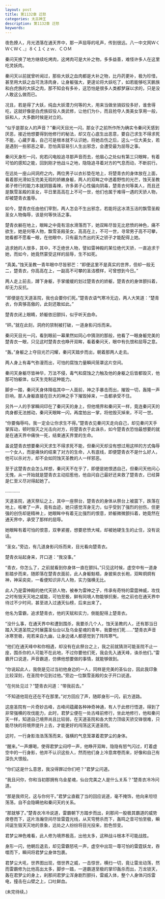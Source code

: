 ```yaml
---
layout: post
title: 第1132章 迁怒
categories: 太古神王
description: 第1132章 迁怒
keywords:
---
```


夜色撩人，月光洒落在通天界中，那一声屈辱的吼声，传到很远。八一中文网ＷくＷくＷく．』８く１くｚｗ．ＣＯＭ

秦问天换了地方继续吃烤肉，这烤肉可是大补之物，多多益善，难怪许多人在这里吃灵妖肉。

秦问天以前就曾听闻过，那些大妖之血肉都是大补之物，比丹药更补，极为珍惜，甚至用大妖之血可洗涤肉身，让身躯强大，更遑论将大妖吃了，如若能够吃天鹏族和白虎族的大妖之肉，那不知会有多补，这恐怕是很多人类都梦寐以求的，只是没人敢这么做而已。

况且，若是得了大妖，纯血大妖潜力何等的大，用来当做坐骑奴役多好，谁舍得吃，这就好像是白虎族奴役人类武修，让他们为仆，而且抢夺人类美女享用一般，妖和人，大多数时候是对立的。

“似乎是那女人的声音？”秦问天目光一闪，那女子之前所作所为确实令秦问天感到厌恶，接近他想要得到他修行的秘法，却又在心底生出恶意，要自己求生不得求死不能，心藏歹毒，自己可是根本就不认识她，将她击伤之后，这么一位大美女，若是遇到一些邪恶之辈，恐怕真容易引人生出邪念，会遭受最为屈辱之事。

秦问天身形一闪，宛若闪电般追寻那声音而去，他眉心之处似有第三只眼眸，有着可怕的感知之能，回到刚才他战斗之地，隐隐追寻着对方的气息而动，不断前行。

在远处一座山间洞府之内，两位男子以衣衫垫在地上，将楚青衣的身体放在上面，看着那光滑如玉完美无瑕的娇嫩身躯，两人的双眸之中透着野性的光芒，蚀天圣教弟子修行的能力本就阴狠毒辣，许多弟子心性偏向阴毒，楚青衣何等美人，而且还是飘雪圣殿的圣女，平日里高高在上不可一世，他们也属于难得一遇的天骄人物，却被楚青衣羞辱。

如今，楚青衣任由他们宰割，两人怎会不生出邪念，若能将这冰清玉洁的飘雪圣殿圣女人物侮辱，该是何等快活之事。

楚青衣躺在地上，眼眸之中竟有泪水滑落而下，她双眸尽皆无比悲愤的神色，痛不欲生，她是何等人物，飘雪圣殿圣女，高高在上，不可一世，寻常男子高不可攀，她看都不愿看一眼，在他眼中，只有最为杰出的天之骄子才能配得上她。

追求她的人很多，其中，不乏绝世人物，譬如雷神殿的某位绝代天骄，一直追求于她，而如今，她竟然蒙受这样的屈辱，生不如死。

“真美。”蚀天圣教一青年眼中尽皆邪芒：“即便这里不是真实的世界，但却一般无二，楚青衣，你高高在上，一副高不可攀的圣洁模样，可曾想到今日。”

两人走上前去，蹲下身躯，手掌缓缓的划过楚青衣的娇躯，楚青衣的身体颤抖着，却无力反抗。

“即便是在天道圣院，我也会要你们死。”楚青衣语气寒冷无边，两人大笑道：“楚青衣，你真够高傲的，此刻还敢如此。”

楚青衣闭上眼睛，娇躯依旧颤抖，似乎听天由命。

“砰。”就在此刻，洞府的禁制被打破，一道身影闪烁而来。

秦问天目光一闪，看到眼前一幕果然如同心中猜测的那般，他看了一眼身躯完美的楚青衣一眼，只见这时楚青衣也睁开双眸，看着秦问天，眼中有仇恨和屈辱之意。

“轰。”身躯之上夺目光芒闪耀，秦问天踏步而出，朝着那两人走去。

两人身上有毒气弥漫而出，可怕的腐蚀力量瞬间笼罩这片空间。

秦问天身躯尽皆神华，万法不侵，毒气和腐蚀之力触及他的身躯之后皆都毁灭，他那可怕躯体，似天生克制这种能力。

脚步一踏，秦问天身体降临其中一人面前，神之手暴击而出，摧毁一切，轰隆一声巨响，那人身躯直接在巨大的神之手下摧毁掉来，一击都承受不住。

另外一人的手掌瞬间印在了秦问天的身上，但他境界和秦问天一样，竟连秦问天的肉身都无法撼动，秦问天眼眸一闪，再度拍出一掌，将他毁灭掉来，不可一世。

“你要侮辱吗，我一定会让你求生不得。”楚青衣见秦问天走向自己，却见秦问天手掌挥动，顿时毁灭之光击向对方，将楚青衣于此诛杀，如今楚青衣恐怕最想要的就是在通天界中痛快一死，结束通天界里的生命。

虽说楚青衣想要秦问天求生不得求死不能，但秦问天却没有想过用这样的方式侮辱一个女人，而是痛快的结束了对方的生命，人有底线，即便楚青衣不是什么好人，他可以杀对方，却不会如同蚀天圣教的人一样邪恶。

至于这楚青衣会怎么样想，秦问天不在乎了，即便是她恨透自己，但秦问天他问心无愧，从一开始就是楚青衣主动招惹他，他自问自己最好还来救了楚青衣，已经算是仁至义尽对得起她了。

…………

天道圣院，通天祭坛之上，其中一座祭台，楚青衣的身体从祭台上被震下，跌落在地上，咳嗽了一声，竟有血迹，她只感觉浑身无力，似乎受到了强烈的创伤，但更强的创伤却是精神上，她眼眸中有着无比强烈的恨意，娇躯微微颤抖着，她竟然在通天界中，承受了那样的屈辱。

她眼眸有着可怕的恨意，双拳紧握，想要悲愤大喊，却被她硬生生的止住，没有说话。

“圣女。”旁边，有几道身影闪烁而来，目光看向楚青衣。

楚青衣站起身来，开口道：“我没事。”

“青衣，你怎么了，之前就看到你身体一直在颤抖。”只见这时候，虚空中有一道身影踏步而来，随即落在楚青衣面前，此人身躯魁梧，身披紫衣长袍，双眸炯炯有神，神采奕奕，一看便知识非凡人物，实力强横无比。

此人乃是雷神殿的绝代天骄人物，被奉为雷神之子，传承有奇特的雷霆神威，攻伐之时有毁天灭地之威能，可怕至极，鲜有同境人物能够抗衡，他之前也在通天界中待过不少时间，甚至进入过通天仙榜，后来出来了。

他名为雷霸，追求楚青衣，他的天赋和实力，倒能配得上楚青衣。

“没什么事，在通天界中和遭到围杀，我要杀几个人，蚀天圣教的人，还有那当日踏入天道圣院之时展露圣仙台以及乌金星魂的青年，我要他们死……”楚青衣声音冰寒至极，宛若来自九幽，让身边诸人都感觉到了阵阵寒气。

“他们在通天峰中和你相遇，却没有在此祭台之上，我之前就猜测可能圣院不止一座，围杀你的人可能不在此地，不过你要他们死，我会先入通天峰，诛杀他们。”雷霸开口说道，声音霸道，仿佛他想要做的事情，就能够做到。

“你说起此人，我倒是见过当初他身边的一人，同样是完美的圣仙台，因此我印象比较深刻，在圣院中见到过他。”旁边一位飘雪圣殿的女子开口说道。

“在何处见过？”楚青衣问道：“带我前去。”

“不知道他现在还在不在那里。”对方回应了声，随即身形一闪，前方道路。

这座圣院有一片奇妙古峰，古峰间蕴藏各种神奇神通，有人于此修行悟道，得到了非常强横的攻伐能力，此时，君梦尘便在一处古峰前修行，坐此地修行，他和秦问天一样，知道自己境界尚且比较弱，在天道圣院和各大势力顶级天骄交锋很难，只能尽快的将境界提升上去，才能更好的闯荡这天道圣院。

这时，一行身影浩浩荡荡而来，强横的气息笼罩着君梦尘的身体。

“醒来。”一声爆喝，使得君梦尘闷哼一声，他睁开双眸，隐隐有怒气闪过，盯着虚空中的一行身影，他并不认识这些人，然而他们身上冷意席卷而来，好像和自己有深仇大恨般。

“你们这是什么意思，我没得罪过你们吧？”君梦尘问道。

“我且问你，你和当初那拥有乌金星魂，仙台完美之人是什么关系？”楚青衣冷冷问道。

“那是我师兄，这与你何干。”君梦尘直截了当的回应说道，毫不掩饰，他向来坦坦荡荡，自不会隐瞒他和秦问天的关系。

“那就够了。”楚青衣冷冷说道，雷霸朝下方踏步而出，刹那间一股极其霸道的威势席卷而下，这片浩瀚空间尽皆雷霆光线，从天穹劈杀而下，轰鸣之音可怕至极，瞬间诞生毁天灭地的景象，远处之人纷纷将目光投来，脸色惊变。

君梦尘神色难看，此人修为境界极高，出他太多，这种战斗根本不可能战胜。

身形一闪，他朝后退去，却见雷霸怒吼一声，虚空中出现一尊可怕的雷霆妖龙，吞噬而下，瞬间将君梦尘身体包裹。

君梦尘大吼，世界图出现，借世界之威，一击惊世，横扫一切，竟让雷龙动荡，然而雷霸修为比他高出太多，脚步一踏，一道霸道至极的掌印轰杀而出，万龙锁天，轰在君梦尘的身上，刹那间君梦尘浑身剧烈颤抖，雷威入体，整个人身体闪烁雷电，撞击在山壁之上，口吐鲜血。

(未完待续。)

